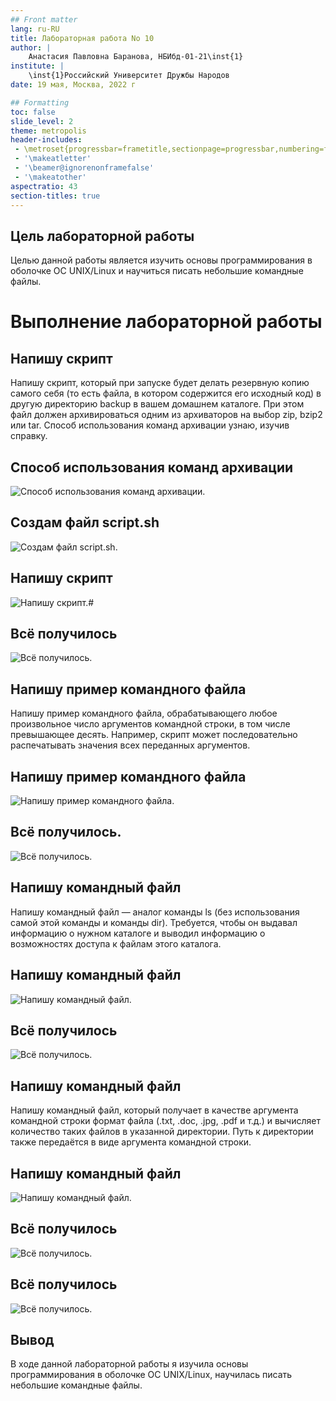 ```yaml
---
## Front matter
lang: ru-RU
title: Лабораторная работа No 10
author: |
	Анастасия Павловна Баранова, НБИбд-01-21\inst{1}
institute: |
	\inst{1}Российский Университет Дружбы Народов
date: 19 мая, Москва, 2022 г

## Formatting
toc: false
slide_level: 2
theme: metropolis
header-includes: 
 - \metroset{progressbar=frametitle,sectionpage=progressbar,numbering=fraction}
 - '\makeatletter'
 - '\beamer@ignorenonframefalse'
 - '\makeatother'
aspectratio: 43
section-titles: true
---
```


## Цель лабораторной работы

Целью данной работы является изучить основы программирования в оболочке ОС UNIX/Linux и научиться писать небольшие командные файлы.

# Выполнение лабораторной работы

## Напишу скрипт

Напишу скрипт, который при запуске будет делать резервную копию самого себя (то есть файла, в котором содержится его исходный код) в другую директорию backup в вашем домашнем каталоге. При этом файл должен архивироваться одним из архиваторов на выбор zip, bzip2 или tar. Способ использования команд архивации узнаю, изучив справку.

## Способ использования команд архивации

![Способ использования команд архивации.](../report/image/10_1.png)

## Создам файл script.sh

![Создам файл script.sh.](../report/image/10_2.png)

## Напишу скрипт

![Напишу скрипт.](../report/image/10_3.png)#

## Всё получилось

![Всё получилось.](../report/image/10_4.png)

## Напишу пример командного файла

Напишу пример командного файла, обрабатывающего любое произвольное число аргументов командной строки, в том числе превышающее десять. Например, скрипт может последовательно распечатывать значения всех переданных аргументов.

## Напишу пример командного файла

![Напишу пример командного файла.](../report/image/10_5.png)

## Всё получилось.

![Всё получилось.](../report/image/10_6.png)

## Напишу командный файл

Напишу командный файл — аналог команды ls (без использования самой этой команды и команды dir). Требуется, чтобы он выдавал информацию о нужном каталоге и выводил информацию о возможностях доступа к файлам этого каталога.

## Напишу командный файл

![Напишу командный файл.](../report/image/10_7.png)

## Всё получилось

![Всё получилось.](../report/image/10_8.png)

## Напишу командный файл

Напишу командный файл, который получает в качестве аргумента командной строки формат файла (.txt, .doc, .jpg, .pdf и т.д.) и вычисляет количество таких файлов в указанной директории. Путь к директории также передаётся в виде аргумента командной строки.

## Напишу командный файл

![Напишу командный файл.](../report/image/10_9.png)

## Всё получилось

![Всё получилось.](../report/image/10_10.png)

## Всё получилось

![Всё получилось.](../report/image/10_11.png)

## Вывод

В ходе данной лабораторной работы я изучила основы программирования в оболочке ОС UNIX/Linux, научилась писать небольшие командные файлы.
